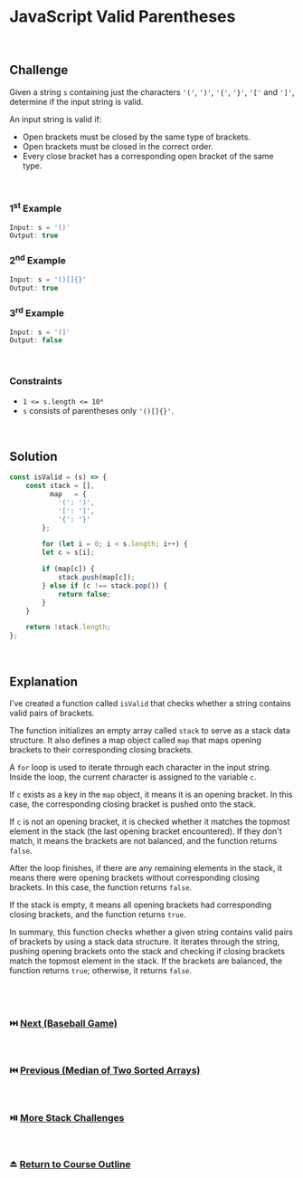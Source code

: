 # JavaScript Valid Parentheses
<br/>

## Challenge
Given a string `s` containing just the characters `'('`, `')'`, `'{'`, `'}'`, `'['` and `']'`, determine if the input string is valid.

An input string is valid if:

- Open brackets must be closed by the same type of brackets.
- Open brackets must be closed in the correct order.
- Every close bracket has a corresponding open bracket of the same type.

<br/>

### 1<sup>st</sup> Example

```JavaScript
Input: s = '()'
Output: true
```

### 2<sup>nd</sup> Example

```JavaScript
Input: s = '()[]{}'
Output: true
```

### 3<sup>rd</sup> Example

```JavaScript
Input: s = '(]'
Output: false
```

<br/>

### Constraints

- `1 <= s.length <= 10⁴`
- `s` consists of parentheses only `'()[]{}'`.

<br/>

## Solution

```JavaScript
const isValid = (s) => {
    const stack = [],
          map   = {
            '(': ')',
            '[': ']',
            '{': '}'
        };

        for (let i = 0; i < s.length; i++) {
        let c = s[i];

        if (map[c]) {
            stack.push(map[c]);
        } else if (c !== stack.pop()) {
            return false;
        }
    }

    return !stack.length;
};
```

<br/>

## Explanation

I've created a function called `isValid` that checks whether a string contains valid pairs of brackets. 
<br/>

The function initializes an empty array called `stack` to serve as a stack data structure. It also defines a map object called `map` that maps opening brackets to their corresponding closing brackets.
<br/>

A `for` loop is used to iterate through each character in the input string. Inside the loop, the current character is assigned to the variable `c`.
<br/>

If `c` exists as a key in the `map` object, it means it is an opening bracket. In this case, the corresponding closing bracket is pushed onto the stack.
<br/>

If `c` is not an opening bracket, it is checked whether it matches the topmost element in the stack (the last opening bracket encountered). If they don't match, it means the brackets are not balanced, and the function returns `false`.
<br/>

After the loop finishes, if there are any remaining elements in the stack, it means there were opening brackets without corresponding closing brackets. In this case, the function returns `false`.
<br/>

If the stack is empty, it means all opening brackets had corresponding closing brackets, and the function returns `true`.
<br/>

In summary, this function checks whether a given string contains valid pairs of brackets by using a stack data structure. It iterates through the string, pushing opening brackets onto the stack and checking if closing brackets match the topmost element in the stack. If the brackets are balanced, the function returns `true`; otherwise, it returns `false`.
<br/>
<br/>
<br/>
<br/>

### :next_track_button: [Next (Baseball Game)][Next]
<br/>

### :previous_track_button: [Previous (Median of Two Sorted Arrays)][Previous]
<br/>

### :play_or_pause_button: [More Stack Challenges][More]
<br/>

### :eject_button: [Return to Course Outline][Return]
<br/>

[Next]: https://github.com/Superklok/JavaScriptStacks/blob/main/JavaScriptBaseballGame.md
[Previous]: https://github.com/Superklok/JavaScriptDivideAndConquer/blob/main/JavaScriptMedianOfTwoSortedArrays.md
[More]: https://github.com/Superklok/JavaScriptStacks
[Return]: https://github.com/Superklok/LearnJavaScript